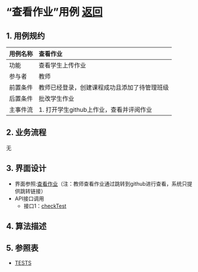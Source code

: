 # “查看作业”用例 [返回](../README.md)

## 1. 用例规约

|用例名称| 查看作业 |
|-------|:-------------|
|功能| 查看学生上传作业 |
|参与者| 教师 |
|前置条件| 教师已经登录，创建课程成功且添加了待管理班级 |
|后置条件| 批改学生作业 |
|主事件流| 1. 打开学生github上作业，查看并评阅作业 |

## 2. 业务流程
无

## 3. 界面设计
- 界面参照:[查看作业](https://wenyuntian.github.io/is_analysis/test6/UI/#screen=s422ACC944B1528109056765)（注：教师查看作业通过跳转到github进行查看，系统只提供跳转链接）
- API接口调用
    - 接口1：[checkTest](../接口/checkTest.md)

## 4. 算法描述
    
## 5. 参照表

- [TESTS](../数据库设计.md/#TESTS)

